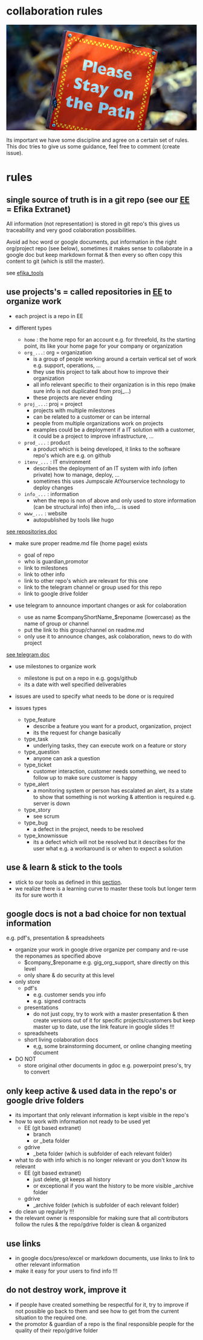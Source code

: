 # collaboration rules

![](images/stayonpath.png)

Its important we have some discipline and agree on a certain set of rules.
This doc tries to give us some guidance, feel free to comment (create issue).

# rules

## single source of truth is in a git repo (see our [EE](readme.md) = Efika Extranet)

All information (not representation) is stored in git repo's this gives us traceability and very good colaboration possibilities.

Avoid ad hoc word or google documents, put information in the right org/project repo (see below), sometimes it makes sense to collaborate in a google doc but keep markdown format & then every so often copy this content to git (which is still the master).

see [efika_tools](../../efika_tools.md)


## use projects's = called repositories in [EE](efika_tools.md) to organize work

- each project is a repo in EE

- different types
    - ```home``` : the home repo for an account e.g. for threefold, its the starting point, its like your home page for your company or organization
    - ```org_...```: org = organization
        - is a group of people working around a certain vertical set of work e.g. support, operations, ...
        - they use this project to talk about how to improve their organization 
        - all info relevant specific to their organization is in this repo (make sure info is not duplicated from proj_...)
        - these projects are never ending
    - ```proj_...```: proj = project
        - projects with multiple milestones
        - can be related to a customer or can be internal
        - people from multiple organizations work on projects
        - examples could be a deployment if a IT solution with a customer, it could be a project to improve infrastructure, ...
    - ```prod_...``` : product
        - a product which is being developed, it links to the software repo's which are e.g. on github
    - ```itenv_...``` : IT environment
        - describes the deployment of an IT system with info (often private) how to manage, deploy, ...
        - sometimes this uses Jumpscale AtYourservice technology to deploy changes
    - ```info_...``` : information
        - when the repo is non of above and only used to store information (can be structural info) then info_... is used
    - ```www_...``` : website
        - autopublished by tools like hugo

[see repositories doc](repositories.md)

- make sure proper readme.md file (home page) exists
    - goal of repo
    - who is guardian,promotor
    - link to milestones
    - link to other info
    - link to other repo's which are relevant for this one
    - link to the telegram channel or group used for this repo
    - link to google drive folder

- use telegram to announce important changes or ask for colaboration
    - use as name $companyShortName_$reponame (lowercase) as the name of group or channel
    - put the link to this group/channel on readme.md
    - only use it to announce changes, ask colaboration, news to do with project

[see telegram doc](../Tools/telegram.md)

- use milestones to organize work
    - milestone is put on a repo in e.g. gogs/github
    - its a date with well specified deliverables

- issues are used to specify what needs to be done or is required

- issues types
    - type_feature
        - describe a feature you want for a product, organization, project
        - its the request for change basically
    - type_task
        - underlying tasks, they can execute work on a feature or story
    - type_question
        - anyone can ask a question
    - type_ticket
        - customer interaction, customer needs something, we need to follow up to make sure customer is happy
    - type_alert
        - a monitoring system or person has escalated an alert, its a state to show that something is not working & attention is required e.g. server is down
    - type_story
        - see scrum
    - type_bug
        - a defect in the project, needs to be resolved
    - type_knownissue
        - its a defect which will not be resolved but it describes for the user what e.g. a workaround is or when to expect a solution

## use & learn & stick to the tools

- stick to our tools as defined in this [section](../tools/readme.md).
- we realize there is a learning curve to master these tools but longer term its for sure worth it

## google docs is not a bad choice for non textual information

e.g. pdf's, presentation & spreadsheets

- organize your work in google drive organize per company and re-use the reponames as specified above
    - $company_$reponame e.g. gig_org_support, share directly on this level
    - only share & do security at this level
- only store 
    - pdf's
        - e.g. customer sends you info
        - e.g. signed contracts
    - presentations
        - do not just copy, try to work with a master presentation & then create versions out of it for specific projects/customers but keep master up to date, use the link feature in google slides !!!
    - spreadsheets
    - short living colaboration docs
        - e,g, some brainstorming document, or online changing meeting document
- DO NOT
    - store original other documents in gdoc e.g. powerpoint preso's, try to convert

## only keep active & used data in the repo's or google drive folders

- its important that only relevant information is kept visible in the repo's
- how to work with information not ready to be used yet
    - EE (git based extranet)
        - branch
        - or _beta folder
    - gdrive
        - _beta folder (which is subfolder of each relevant folder)
- what to do with info which is no longer relevant or you don't know its relevant
    - EE (git based extranet)
        - just delete, git keeps all history
        - or exceptional if you want the history to be more visible _archive folder
    - gdrive
        - _archive folder (which is subfolder of each relevant folder)
- do clean up regularly !!!
- the relevant owner is responsible for making sure that all contributors follow the rules & the repo/gdrive folder is clean & organized

## use links

- in google docs/preso/excel or markdown documents, use links to link to other relevant information
- make it easy for your users to find info !!!

## do not destroy work, improve it

- if people have created something be respectful for it, try to improve if not possible go back to them and see how to get from the current situation to the required one.
- the promotor & guardian of a repo is the final responsible people for the quality of their repo/gdrive folder


